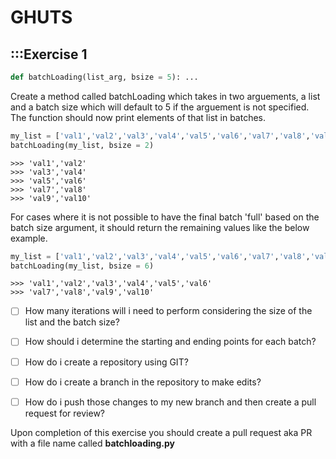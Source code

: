 # GHUTS

## :::Exercise 1
```python
def batchLoading(list_arg, bsize = 5): ...
```
Create a method called batchLoading which takes in two arguements, a list and a batch size which will default to 5 if the arguement is not specified.
The function should now print elements of that list in batches.

```python
my_list = ['val1','val2','val3','val4','val5','val6','val7','val8','val9','val10']
batchLoading(my_list, bsize = 2)
```

```console
>>> 'val1','val2'
>>> 'val3','val4'
>>> 'val5','val6'
>>> 'val7','val8'
>>> 'val9','val10'
```

For cases where it is not possible to have the final batch 'full' based on the batch size argument, it should return the remaining values like the below example.
```python
my_list = ['val1','val2','val3','val4','val5','val6','val7','val8','val9','val10']
batchLoading(my_list, bsize = 6)
```

```console
>>> 'val1','val2','val3','val4','val5','val6'
>>> 'val7','val8','val9','val10'
```

- [ ] How many iterations will i need to perform considering the size of the list and the batch size?
- [ ] How should i determine the starting and ending points for each batch?
- [ ] How do i create a repository using GIT?
- [ ] How do i create a branch in the repository to make edits?
- [ ] How do i push those changes to my new branch and then create a pull request for review?



Upon completion of this exercise you should create a pull request aka PR with a file name called **batchloading.py**
